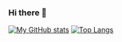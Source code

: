 ### Hi there 👋

[![My GitHub stats](https://github-readme-stats.vercel.app/api?username=discordmod217&show_icons=true&theme=radical)](https://github.com/discordmod217/github-readme-stats)  [![Top Langs](https://github-readme-stats.vercel.app/api/top-langs/?username=discordmod217&theme=radical)](https://github.com/discordmod217/github-readme-stats)

